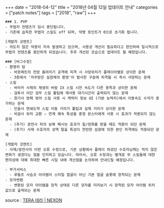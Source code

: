+++
date = "2018-04-12"
title = "2018년 04월 12일 업데이트 안내"
categories = ["patch notes"]
tags = ["2018", "raw"]
+++

```
### 1. PVP
- 무법자 컨텐츠가 임시 중단됩니다.
- 기존에 습득한 무법자 스킬도 off 되며, 악명 포인트가 0으로 초기화 됩니다.

[개발자 코멘트]
- 의도치 않은 악용이 지속 발생하고 있으며, 사용성 개선이 필요하다고 판단하여 일시적으로 무법자 컨텐츠를 중단하게 되었습니다. 추후 개선된 모습으로 업데이트 될 예정입니다.

### [버그수정]
- 환영의 탑
  - 바포메트의 전방 올려치기 공격에 피격 시 사망위치가 플레이어별로 상이한 문제
  - 3층에서 '저주받은 실험체의 환영'이 발사한 구슬에 피격될 시 즉시 사망하는 문제
- 스킬
  - 바라카 사제의 재생의 바람 IX 스킬 시전 속도가 다른 종족과 상이한 문제
  - 검투사 이단 검무 스킬 툴팁에 재사용 대기시간이 출력되지 않는 문제
  - 창기사 방패 방어 스킬 사용 시 캐릭터 정보 UI (기본 능력치)에서 이동속도 수치가 증가하는 문제
  - 인술사 연쇄도약 스킬 이동 거리가 툴팁과 실제 거리가 상이한 문제
  - 비검사 위치 교환 – 연계 쾌속 특성을 중형 몬스터에게 사용 시 효과가 적용되지 않는 문제
  - (추가) 광전사 피의 보복 패시브 효과가 힐/정화를 받을 때도 적용이 되던 문제 
  - (추가) 사제 수호자의 성역 탈출 특성이 찬란한 섬광에 의한 본인 피격에도 적용되던 문제

[개발자 코멘트]
- 사제/광전사의 이번 오류 수정으로, 기존 상황에서 플레이 하셨던 수호자님께는 적지 않은 변화가 생겼다는 점을 인지하고 있습니다. 따라서, 오류 수정과는 별개로 위 스킬들에 대한 편의성에 대해 최대한 빠른 시일 내에 개선점을 논의하여 안내드릴 예정입니다.

- 부가서비스
  - 루돌프 사슴코 아이템이 스타일 얼굴이 아닌 기본 얼굴 슬롯에 장착되는 문제
- 모자변환
  - 변환된 모자 아이템을 장착 상태로 다른 모자를 미리보기 시 장착된 모자 아이템 위치 값으로 출력되는 문제
```

source : [TERA 테라 | NEXON](http://tera.nexon.com/news/update/view.aspx?n4articlesn=327)
